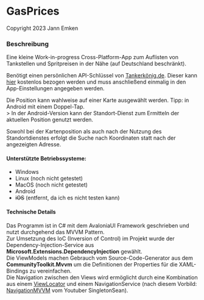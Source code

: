 # GasPrices
Copyright 2023 Jann Emken

### Beschreibung
Eine kleine Work-in-progress Cross-Platform-App zum Auflisten von Tankstellen und Spritpreisen in der Nähe (auf Deutschland beschränkt).

Benötigt einen persönlichen API-Schlüssel von [Tankerkönig.de](http://tankerkoenig.de/). Dieser kann [hier](https://creativecommons.tankerkoenig.de/) kostenlos bezogen werden und muss anschließend einmalig in den App-Einstellungen angegeben werden.

Die Position kann wahlweise auf einer Karte ausgewählt werden. Tipp: in Android mit einem Doppel-Tap.<br/>>
In der Android-Version kann der Standort-Dienst zum Ermitteln der aktuellen Position genutzt werden.

Sowohl bei der Kartenposition als auch nach der Nutzung des Standortdienstes erfolgt die Suche nach Koordinaten statt nach der angezeigten Adresse.

#### Unterstützte Betriebssysteme:
- Windows
- Linux (noch nicht getestet)
- MacOS (noch nicht getestet)
- Android
- ~~iOS~~ (entfernt, da ich es nicht testen kann)

#### Technische Details
Das Programm ist in C# mit dem AvaloniaUI Framework geschrieben und nutzt durchgehend das MVVM Pattern.<br/>
Zur Umsetzung des IoC (Inversion of Control) im Projekt wurde der Dependency-Injection-Service aus **Microsoft.Extensions.DependencyInjection** gewählt.<br/>
Die ViewModels machen Gebrauch vom Source-Code-Generator aus dem **CommunityToolkit.Mvvm** um die Definitionen der Properties für die XAML-Bindings zu vereinfachen.<br/>
Die Navigation zwischen den Views wird ermöglicht durch eine Kombination aus einem [ViewLocator](https://docs.avaloniaui.net/docs/next/concepts/view-locator) und einem NavigationService (nach diesem Vorbild: [NavigationMVVM](https://github.com/SingletonSean/wpf-tutorials/tree/master/NavigationMVVM) vom Youtuber SingletonSean).

